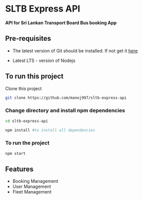 # SLTB Express API

**API for Sri Lankan Transport Board Bus booking App**

## Pre-requisites

- The latest version of Git should be installed. If not get it [here](https://git-scm.com/downloads)

- Latest LTS - version of Nodejs

## To run this project

Clone this project

```bash
git clone https://github.com/manoj997/sltb-express-api
```

### Change directory and install npm dependencies

```bash
cd sltb-express-api

npm install #to install all dependencies
```

### To run the project

```bash
npm start
```

## Features

- Booking Management
- User Management
- Fleet Management
